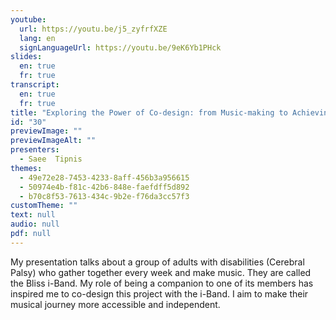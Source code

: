 ```yaml
---
youtube:
  url: https://youtu.be/j5_zyfrfXZE
  lang: en
  signLanguageUrl: https://youtu.be/9eK6Yb1PHck
slides:
  en: true
  fr: true
transcript:
  en: true
  fr: true
title: "Exploring the Power of Co-design: from Music-making to Achieving a Sense of Agency"
id: "30"
previewImage: ""
previewImageAlt: ""
presenters:
  - Saee  Tipnis
themes:
  - 49e72e28-7453-4233-8aff-456b3a956615
  - 50974e4b-f81c-42b6-848e-faefdff5d892
  - b70c8f53-7613-434c-9b2e-f76da3cc57f3
customTheme: ""
text: null
audio: null
pdf: null
---
```

My presentation talks about a group of adults with disabilities (Cerebral Palsy) who gather together every week and make music. They are called the Bliss i-Band. My role of being a companion to one of its members has inspired me to co-design this project with the i-Band. I aim to make their musical journey more accessible and independent.
